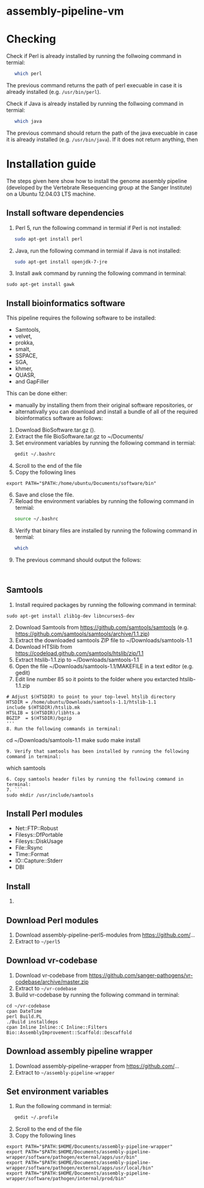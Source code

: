 # assembly-pipeline-vm



# Checking 

Check if Perl is already installed by running the follwoing command in termial:
```bash
   which perl
```
The previous command returns the path of perl execuable in case it is already installed (e.g. `/usr/bin/perl`). 


Check if Java is already installed by running the follwoing command in termial:
```bash
   which java
```

The previous command should return the path of the java execuable in case it is already installed (e.g. `/usr/bin/java`). If it does not return anything, then 



# Installation guide

The steps given here show how to install the genome assembly pipeline  (developed by the Vertebrate Resequencing group at the Sanger Institute) on a Ubuntu 12.04.03 LTS machine.

## Install software dependencies

1. Perl 5, run the following command in termial if Perl is not installed:
```bash
   sudo apt-get install perl
```
2. Java, run the following command in termial if Java is not installed:
```bash
   sudo apt-get install openjdk-7-jre
```
3. Install awk command by running the following command in terminal:
```
sudo apt-get install gawk 
```

## Install bioinformatics software

This pipeline requires the following software to be installed:
* Samtools,
* velvet, 
* prokka, 
* smalt, 
* SSPACE, 
* SGA, 
* khmer, 
* QUASR, 
* and GapFiller 

This can be done either: 
* manually by installing them from their original software repositories, or
* alternativally you can download and install a bundle of all of the required bioinformatics software as follows:

1. Download BioSoftware.tar.gz ().
2. Extract the file BioSoftware.tar.gz to ~/Documents/
3. Set environment variables by running the following command in termial:
```bash
   gedit ~/.bashrc
```
4. Scroll to the end of the file
5. Copy the following lines
```
export PATH="$PATH:/home/ubuntu/Documents/software/bin"
```
6. Save and close the file.
7. Reload the environment variables by running the following command in termial:
```bash
   source ~/.bashrc
```
8. Verify that binary files are installed by running the following command in termial:
```bash
   which 
```
9. The previous command should output the follows:
```bash
    
```


## Samtools

1. Install required packages by running the following command in terminal:
```
sudo apt-get install zlib1g-dev libncurses5-dev 
```
2. Download Samtools from https://github.com/samtools/samtools (e.g. https://github.com/samtools/samtools/archive/1.1.zip)
3. Extract the downloaded samtools ZIP file to ~/Downloads/samtools-1.1
4. Download HTSlib from https://codeload.github.com/samtools/htslib/zip/1.1
5. Extract htslib-1.1.zip to  ~/Downloads/samtools-1.1
6. Open the file ~/Downloads/samtools-1.1/MAKEFILE in a text editor (e.g. gedit)
7. Edit line number 85 so it points to the folder where you extarcted htslib-1.1.zip
```
# Adjust $(HTSDIR) to point to your top-level htslib directory
HTSDIR = /home/ubuntu/Downloads/samtools-1.1/htslib-1.1
include $(HTSDIR)/htslib.mk
HTSLIB = $(HTSDIR)/libhts.a
BGZIP  = $(HTSDIR)/bgzip
'''
8. Run the following commands in terminal:
```
cd ~/Downloads/samtools-1.1
make
sudo make install
```
9. Verify that samtools has been installed by running the following command in terminal:
```
which samtools
```
6. Copy samtools header files by running the following command in terminal:
7. ```
sudo mkdir /usr/include/samtools

```


## Install Perl modules

* Net::FTP::Robust
* Filesys::DfPortable
* Filesys::DiskUsage
* File::Rsync
* Time::Format
* IO::Capture::Stderr
* DBI


## Install 

1. 


## Download Perl modules

1. Download assembly-pipeline-perl5-modules from https://github.com/...
2. Extract to `~/perl5`

## Download vr-codebase

1. Download vr-codebase from https://github.com/sanger-pathogens/vr-codebase/archive/master.zip
2. Extract to `~/vr-codebase`
3. Build vr-codebase by running the following command in terminal:
```
cd ~/vr-codebase
cpan DateTime
perl Build.PL
./Build installdeps
cpan Inline Inline::C Inline::Filters Bio::AssemblyImprovement::Scaffold::Descaffold
```


## Download assembly pipeline wrapper

1. Download assembly-pipeline-wrapper from https://github.com/...
2. Extract to `~/assembly-pipeline-wrapper`


## Set environment variables

1. Run the following command in termial:
```bash
   gedit ~/.profile
```
2. Scroll to the end of the file
3. Copy the following lines
```
export PATH="$PATH:$HOME/Documents/assembly-pipeline-wrapper"
export PATH="$PATH:$HOME/Documents/assembly-pipeline-wrapper/software/pathogen/external/apps/usr/bin"
export PATH="$PATH:$HOME/Documents/assembly-pipeline-wrapper/software/pathogen/external/apps/usr/local/bin"
export PATH="$PATH:$HOME/Documents/assembly-pipeline-wrapper/software/pathogen/internal/prod/bin"
```

